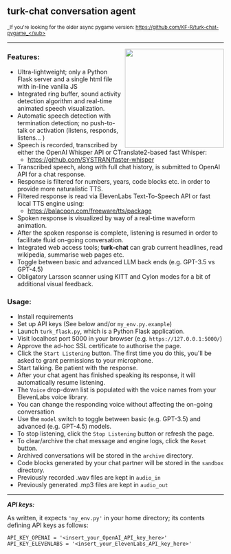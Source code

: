 ## turk-chat conversation agent
<sub>_If you're looking for the older async pygame version: https://github.com/KF-R/turk-chat-pygame_</sub>
<hr/>

<img src="https://github.com/KF-R/turk-chat/assets/6677966/1896d8b8-7108-4cd2-a76b-edb28bdca90a" width="230px" align="right"/>

### Features:
* Ultra-lightweight; only a Python Flask server and a single html file with in-line vanilla JS
* Integrated ring buffer, sound activity detection algorithm and real-time animated speech visualization.
* Automatic speech detection with termination detection; no push-to-talk or activation (listens, responds, listens... )
* Speech is recorded, transcribed by either the OpenAI Whisper API or CTranslate2-based fast Whisper:
  - https://github.com/SYSTRAN/faster-whisper
* Transcribed speech, along with full chat history, is submitted to OpenAI API for a chat response.
* Response is filtered for numbers, years, code blocks etc. in order to provide more naturalistic TTS.
* Filtered response is read via ElevenLabs Text-To-Speech API or fast local TTS engine using:
  - https://balacoon.com/freeware/tts/package
* Spoken response is visualized by way of a real-time waveform animation.
* After the spoken response is complete, listening is resumed in order to facilitate fluid on-going conversation.
* Integrated web access tools; **turk-chat** can grab current headlines, read wikipedia, summarise web pages etc.
* Toggle between basic and advanced LLM back ends (e.g. GPT-3.5 vs GPT-4.5)
* Obligatory Larsson scanner using KITT and Cylon modes for a bit of additional visual feedback.

### Usage:
* Install requirements
* Set up API keys (See below and/or `my_env.py.example`)
* Launch `turk_flask.py`, which is a Python Flask application.  
* Visit localhost port 5000 in your browser (e.g. `https://127.0.0.1:5000/`)
* Approve the ad-hoc SSL certificate to authorise the page.
* Click the `Start Listening` button.  The first time you do this, you'll be asked to grant permissions to your microphone.
* Start talking.  Be patient with the response.
* After your chat agent has finished speaking its response, it will automatically resume listening.
* The `Voice` drop-down list is populated with the voice names from your ElevenLabs voice library.  
* You can change the responding voice without affecting the on-going conversation
* Use the `model` switch to toggle between basic (e.g. GPT-3.5) and advanced (e.g. GPT-4.5) models.
* To stop listening, click the `Stop Listening` button or refresh the page.
* To clear/archive the chat message and engine logs, click the `Reset` button. 
* Archived conversations will be stored in the `archive` directory.
* Code blocks generated by your chat partner will be stored in the `sandbox` directory.
* Previously recorded .wav files are kept in `audio_in`
* Previously generated .mp3 files are kept in `audio_out`
<hr/>

_**API keys:**_

As written, it expects `'my_env.py'` in your home directory; its contents defining API keys as follows:
  
```
API_KEY_OPENAI = '<insert_your_OpenAI_API_key_here>'
API_KEY_ELEVENLABS = '<insert_your_ElevenLabs_API_key_here>'
```

